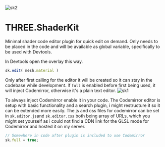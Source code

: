![sk2](https://user-images.githubusercontent.com/28584767/174356896-4cd0fe5a-7c88-465e-bea7-51c40eb3740e.jpg)


# THREE.ShaderKit
Minimal shader code editor plugin for quick edit on demand. Only needs to be placed in the code and will be available as global variable, specifically to be used with Devtools.

In Devtools open the overlay this way.

```javascript
sk.edit( mesh.material )
```

Only after first calling for the editor it will be created so it can stay in the codebase while development. If `full` is enabled before first being used, it will inject Codemirror, otherwise it's a plain text editor.
![sk1](https://user-images.githubusercontent.com/28584767/174357800-2e673f81-d658-4d6e-9842-10a9d6b67e34.jpg)

To always inject Codemirror enable it in your code. The Codemirror editor is setup with basic functionality and a search plugin, i might restructure it so it can be extended more easily. The js and css files for codemirror can be set in `sk.editor.js`and `sk.editor.css` both being array of URLs, which you might set yourself as i could not find a CDN link for the GLSL mode for Codemirror and hosted it on my server.

```javascript
// Somewhere in code after plugin is included to use Codemirror
sk.full = true;
```
